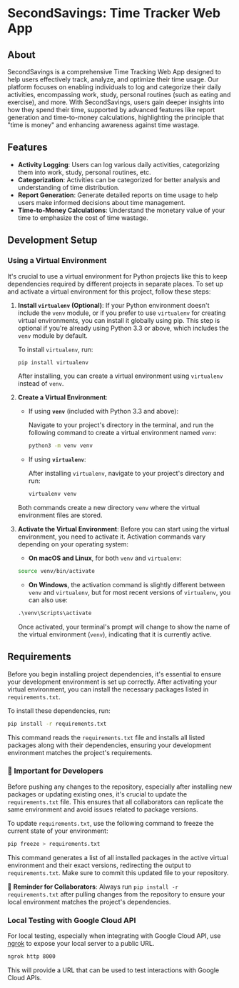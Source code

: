 # SecondSavings: Time Tracker Web App

## About

SecondSavings is a comprehensive Time Tracking Web App designed to help users effectively track, analyze, and optimize their time usage. Our platform focuses on enabling individuals to log and categorize their daily activities, encompassing work, study, personal routines (such as eating and exercise), and more. With SecondSavings, users gain deeper insights into how they spend their time, supported by advanced features like report generation and time-to-money calculations, highlighting the principle that "time is money" and enhancing awareness against time wastage.

## Features

- **Activity Logging**: Users can log various daily activities, categorizing them into work, study, personal routines, etc.
- **Categorization**: Activities can be categorized for better analysis and understanding of time distribution.
- **Report Generation**: Generate detailed reports on time usage to help users make informed decisions about time management.
- **Time-to-Money Calculations**: Understand the monetary value of your time to emphasize the cost of time wastage.

## Development Setup

### Using a Virtual Environment

It's crucial to use a virtual environment for Python projects like this to keep dependencies required by different projects in separate places. To set up and activate a virtual environment for this project, follow these steps:

1. **Install `virtualenv` (Optional)**: If your Python environment doesn't include the `venv` module, or if you prefer to use `virtualenv` for creating virtual environments, you can install it globally using pip. This step is optional if you're already using Python 3.3 or above, which includes the `venv` module by default.

    To install `virtualenv`, run:

    ```bash
    pip install virtualenv
    ```

    After installing, you can create a virtual environment using `virtualenv` instead of `venv`.

2. **Create a Virtual Environment**:

    - If using **`venv`** (included with Python 3.3 and above):

        Navigate to your project's directory in the terminal, and run the following command to create a virtual environment named `venv`:

        ```bash
        python3 -m venv venv
        ```

    - If using **`virtualenv`**:

        After installing `virtualenv`, navigate to your project's directory and run:

        ```bash
        virtualenv venv
        ```

    Both commands create a new directory `venv` where the virtual environment files are stored.

3. **Activate the Virtual Environment**: Before you can start using the virtual environment, you need to activate it. Activation commands vary depending on your operating system:

    - **On macOS and Linux**, for both `venv` and `virtualenv`:

    ```bash
    source venv/bin/activate
    ```

    - **On Windows**, the activation command is slightly different between `venv` and `virtualenv`, but for most recent versions of `virtualenv`, you can also use:

    ```cmd
    .\venv\Scripts\activate
    ```

    Once activated, your terminal's prompt will change to show the name of the virtual environment (`venv`), indicating that it is currently active.

## Requirements

Before you begin installing project dependencies, it's essential to ensure your development environment is set up correctly. After activating your virtual environment, you can install the necessary packages listed in `requirements.txt`.

To install these dependencies, run:

```bash
pip install -r requirements.txt
```

This command reads the `requirements.txt` file and installs all listed packages along with their dependencies, ensuring your development environment matches the project's requirements.

### 🚨 Important for Developers

Before pushing any changes to the repository, especially after installing new packages or updating existing ones, it's crucial to update the `requirements.txt` file. This ensures that all collaborators can replicate the same environment and avoid issues related to package versions.

To update `requirements.txt`, use the following command to freeze the current state of your environment:

```bash
pip freeze > requirements.txt
```

This command generates a list of all installed packages in the active virtual environment and their exact versions, redirecting the output to `requirements.txt`. Make sure to commit this updated file to your repository.

📢 **Reminder for Collaborators**: Always run `pip install -r requirements.txt` after pulling changes from the repository to ensure your local environment matches the project's dependencies.


### Local Testing with Google Cloud API

For local testing, especially when integrating with Google Cloud API, use [ngrok](https://ngrok.com/) to expose your local server to a public URL.

```bash
ngrok http 8000
```

This will provide a URL that can be used to test interactions with Google Cloud APIs.


